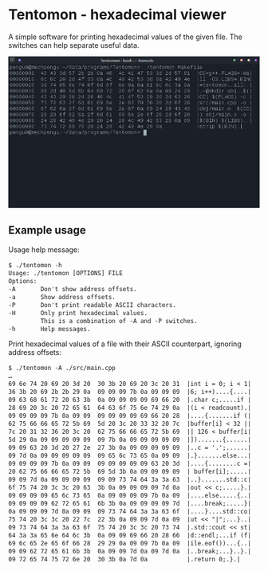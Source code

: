 # Tentomon - hexadecimal viewer

A simple software for printing hexadecimal values of the given file.
The switches can help separate useful data.

![Image of software running](./datarepo/usage.png)

## Example usage

Usage help message:

```
$ ./tentomon -h
Usage: ./tentomon [OPTIONS] FILE
Options:
-A       Don't show address offsets.
-a       Show address offsets.
-P       Don't print readable ASCII characters.
-H       Only print hexadecimal values.
         This is a combination of -A and -P switches.
-h       Help messages.
```

Print hexadecimal values of a file with their ASCII counterpart, ignoring address offsets:

```
$ ./tentomon -A ./src/main.cpp
…
69 6e 74 20 69 20 3d 20  30 3b 20 69 20 3c 20 31  |int i = 0; i < 1|
36 3b 20 69 2b 2b 29 0a  09 09 09 7b 0a 09 09 09  |6; i++)....{....|
09 63 68 61 72 20 63 3b  0a 09 09 09 09 69 66 20  |.char c;.....if |
28 69 20 3c 20 72 65 61  64 63 6f 75 6e 74 29 0a  |(i < readcount).|
09 09 09 09 7b 0a 09 09  09 09 09 09 69 66 20 28  |....{.......if (|
62 75 66 66 65 72 5b 69  5d 20 3c 20 33 32 20 7c  |buffer[i] < 32 ||
7c 20 31 32 36 20 3c 20  62 75 66 66 65 72 5b 69  || 126 < buffer[i|
5d 29 0a 09 09 09 09 09  09 7b 0a 09 09 09 09 09  |]).......{......|
09 09 63 20 3d 20 27 2e  27 3b 0a 09 09 09 09 09  |..c = '.';......|
09 7d 0a 09 09 09 09 09  09 65 6c 73 65 0a 09 09  |.}.......else...|
09 09 09 09 7b 0a 09 09  09 09 09 09 09 63 20 3d  |....{........c =|
20 62 75 66 66 65 72 5b  69 5d 3b 0a 09 09 09 09  | buffer[i];.....|
09 09 7d 0a 09 09 09 09  09 09 73 74 64 3a 3a 63  |..}.......std::c|
6f 75 74 20 3c 3c 20 63  3b 0a 09 09 09 09 7d 0a  |out << c;.....}.|
09 09 09 09 65 6c 73 65  0a 09 09 09 09 7b 0a 09  |....else.....{..|
09 09 09 09 62 72 65 61  6b 3b 0a 09 09 09 09 7d  |....break;.....}|
0a 09 09 09 7d 0a 09 09  09 73 74 64 3a 3a 63 6f  |....}....std::co|
75 74 20 3c 3c 20 22 7c  22 3b 0a 09 09 7d 0a 09  |ut << "|";...}..|
09 73 74 64 3a 3a 63 6f  75 74 20 3c 3c 20 73 74  |.std::cout << st|
64 3a 3a 65 6e 64 6c 3b  0a 09 09 69 66 20 28 66  |d::endl;...if (f|
69 6c 65 2e 65 6f 66 28  29 29 0a 09 09 7b 0a 09  |ile.eof())...{..|
09 09 62 72 65 61 6b 3b  0a 09 09 7d 0a 09 7d 0a  |..break;...}..}.|
09 72 65 74 75 72 6e 20  30 3b 0a 7d 0a           |.return 0;.}.|
```
